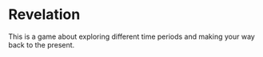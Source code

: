 # Revelation

This is a game about exploring different time periods and making your way back to the present.
